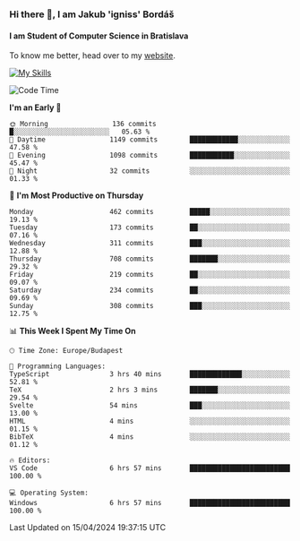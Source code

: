 ### Hi there 👋, I am Jakub 'igniss' Bordáš

#### I am Student of Computer Science in Bratislava
To know me better, head over to my [website](https://bordas.sk).

[![My Skills](https://skillicons.dev/icons?i=js,html,css,figma,svelte,java,kotlin,python,postgresql,typescript,nest,nodejs)](https://bordas.sk)


<!--START_SECTION:waka-->
![Code Time](http://img.shields.io/badge/Code%20Time-1%2C467%20hrs%201%20min-blue)

**I'm an Early 🐤** 

```text
🌞 Morning                136 commits         █░░░░░░░░░░░░░░░░░░░░░░░░   05.63 % 
🌆 Daytime                1149 commits        ████████████░░░░░░░░░░░░░   47.58 % 
🌃 Evening                1098 commits        ███████████░░░░░░░░░░░░░░   45.47 % 
🌙 Night                  32 commits          ░░░░░░░░░░░░░░░░░░░░░░░░░   01.33 % 
```
📅 **I'm Most Productive on Thursday** 

```text
Monday                   462 commits         █████░░░░░░░░░░░░░░░░░░░░   19.13 % 
Tuesday                  173 commits         ██░░░░░░░░░░░░░░░░░░░░░░░   07.16 % 
Wednesday                311 commits         ███░░░░░░░░░░░░░░░░░░░░░░   12.88 % 
Thursday                 708 commits         ███████░░░░░░░░░░░░░░░░░░   29.32 % 
Friday                   219 commits         ██░░░░░░░░░░░░░░░░░░░░░░░   09.07 % 
Saturday                 234 commits         ██░░░░░░░░░░░░░░░░░░░░░░░   09.69 % 
Sunday                   308 commits         ███░░░░░░░░░░░░░░░░░░░░░░   12.75 % 
```


📊 **This Week I Spent My Time On** 

```text
🕑︎ Time Zone: Europe/Budapest

💬 Programming Languages: 
TypeScript               3 hrs 40 mins       █████████████░░░░░░░░░░░░   52.81 % 
TeX                      2 hrs 3 mins        ███████░░░░░░░░░░░░░░░░░░   29.54 % 
Svelte                   54 mins             ███░░░░░░░░░░░░░░░░░░░░░░   13.00 % 
HTML                     4 mins              ░░░░░░░░░░░░░░░░░░░░░░░░░   01.15 % 
BibTeX                   4 mins              ░░░░░░░░░░░░░░░░░░░░░░░░░   01.12 % 

🔥 Editors: 
VS Code                  6 hrs 57 mins       █████████████████████████   100.00 % 

💻 Operating System: 
Windows                  6 hrs 57 mins       █████████████████████████   100.00 % 
```


 Last Updated on 15/04/2024 19:37:15 UTC
<!--END_SECTION:waka-->
